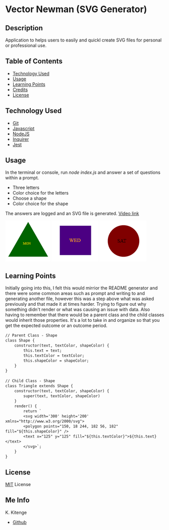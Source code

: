 # Vector Newman (SVG Generator)

## Description
Application to helps users to easily and quickl create SVG files for personal or professional use.

## Table of Contents
* [Technology Used](#technology-used)
* [Usage](#usage)
* [Learning Points](#learning-points)
* [Credits](#credits)
* [License](#License)

## Technology Used
* [Git](https://git-scm.com/)
* [Javascript](https://developer.mozilla.org/en-US/docs/Web/JavaScript)
* [NodeJS](https://nodejs.org/en)
* [Inquirer](https://www.npmjs.com/package/inquirer)
* [Jest](https://jestjs.io/)

## Usage
In the terminal or console, run *node index.js* and answer a set of questions within a prompt. 
* Three letters
* Color choice for the letters
* Choose a shape
* Color choice for the shape

The answers are logged and an SVG file is generated. [Video link](https://app.screencast.com/vgfRX2eh814GT)

![triangle](/dist/mon.png)  ![square](/dist/wed.png)  ![circle](/dist/sat.png)

## Learning Points
Initially going into this, I felt this would mirrior the README generator and there were some common areas such as prompt and writing to and generating another file, however this was a step above what was asked previously and that made it at times harder. Trying to figure out why something didn't render or what was causing an issue with data. Also having to remember that there would be a parent class and the child classes would inherit those properties. It's a lot to take in and organize so that you get the expected outcome or an outcome period.

```
// Parent Class - Shape
class Shape {
    constructor(text, textColor, shapeColor) {
        this.text = text;
        this.textColor = textColor;
        this.shapeColor = shapeColor;
    }
}

// Child Class - Shape
class Triangle extends Shape {
    constructor(text, textColor, shapeColor) {
        super(text, textColor, shapeColor)
    }
    render() {
        return `
        <svg width='300' height='200' xmlns="http://www.w3.org/2000/svg">
        <polygon points="150, 18 244, 182 56, 182" fill="${this.shapeColor}" />
        <text x="125" y="125" fill="${this.textColor}">${this.text}</text>
        </svg>`;
    }
}
```

## License
[MIT](https://opensource.org/license/mit/) License


## Me Info
K. Kitenge
* [Github](https://github.com/KKitenge)